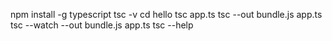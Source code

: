 npm install -g typescript
tsc -v
cd hello
tsc app.ts
tsc --out bundle.js app.ts
tsc --watch --out bundle.js app.ts
tsc --help


